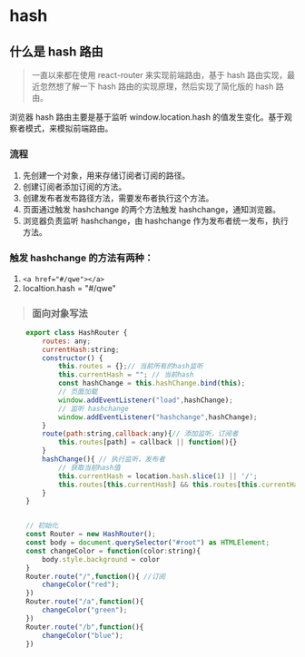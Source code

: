 # hash

## 什么是 hash 路由

> 一直以来都在使用 react-router 来实现前端路由，基于 hash 路由实现，最近忽然想了解一下 hash 路由的实现原理，然后实现了简化版的 hash 路由。

浏览器 hash 路由主要是基于监听 window.location.hash 的值发生变化。基于观察者模式，来模拟前端路由。

### 流程

1. 先创建一个对象，用来存储订阅者订阅的路径。
2. 创建订阅者添加订阅的方法。
3. 创建发布者发布路径方法，需要发布者执行这个方法。
4. 页面通过触发 hashchange 的两个方法触发 hashchange，通知浏览器。
5. 浏览器负责监听 hashchange，由 hashchange 作为发布者统一发布，执行方法。

### 触发 hashchange 的方法有两种：

1. `<a href="#/qwe"></a>`
2. localtion.hash = "#/qwe"

> ### 面向对象写法

```javascript
    export class HashRouter {
        routes: any;
        currentHash:string;
    	constructor() {
            this.routes = {};// 当前所有的hash监听
            this.currentHash = ""; // 当前hash
            const hashChange = this.hashChange.bind(this);
            // 页面加载
            window.addEventListener("load",hashChange);
            // 监听 hashchange
            window.addEventListener("hashchange",hashChange);
        }
        route(path:string,callback:any){// 添加监听，订阅者
            this.routes[path] = callback || function(){}
        }
        hashChange(){ // 执行监听，发布者
            // 获取当前hash值
            this.currentHash = location.hash.slice(1) || '/';
            this.routes[this.currentHash] && this.routes[this.currentHash]();
        }
    }


    // 初始化
    const Router = new HashRouter();
    const body = document.querySelector("#root") as HTMLElement;
    const changeColor = function(color:string){
        body.style.background = color
    }
    Router.route("/",function(){ //订阅
        changeColor("red");
    })
    Router.route("/a",function(){
        changeColor("green");
    })
    Router.route("/b",function(){
        changeColor("blue");
    })
```
